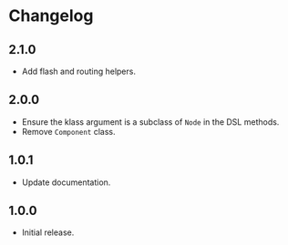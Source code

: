 # Changelog

## 2.1.0

- Add flash and routing helpers.

## 2.0.0

- Ensure the klass argument is a subclass of `Node` in the DSL methods.
- Remove `Component` class.

## 1.0.1

- Update documentation.

## 1.0.0

- Initial release.
